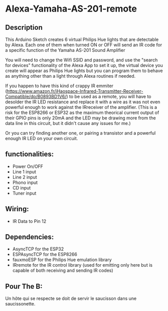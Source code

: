 # Alexa-Yamaha-AS-201-remote

## Description
This Arduino Sketch creates 6 virtual Philips Hue lights that are detectable by Alexa. Each one of them when turned ON or OFF will send an IR code for a specific function of the Yamaha AS-201 Sound Amplifier

You will need to change the Wifi SSID and password, and use the "search for devices" functionality of the Alexa App to set it up, the virtual device you create will appear as Philips Hue lights but you can program them to behave as anything other than a light through Alexa routines if needed.

If you happen to have this kind of crappy IR emmiter (https://www.amazon.fr/iHaospace-Infrared-Transmitter-Receiver-Compatible/dp/B0893BD1V6/) to be used as a remote, you will have to desolder the IR LED resistance and replace it with a wire as it was not even powerful enough to work against the IRreceiver of the amplifier. (This is a risk for the ESP8266 or ESP32 as the maximum theorical current output of their GPIO pins is only 20mA and the LED may be drawing more from the data line in this circuit, but it didn't cause any issues for me.)

Or you can try finding another one, or pairing a transistor and a powerful enough IR LED on your own circuit.

## functionalities:

* Power On/OFF
* Line 1 input
* Line 2 input
* Phono input
* CD input
* Tuner input

## Wiring:
* IR Data to Pin 12

## Dependencies:
* AsyncTCP for the ESP32
* ESPAsyncTCP for the ESP8266
* fauxmoESP for the Philips Hue emulation library
* IRremote for the IR control library (used for emitting only here but is capable of both receiving and sending IR codes)

## Pour The B:
Un hôte qui se respecte se doit de servir le saucisson dans une saucissonette.
